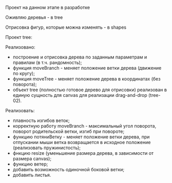 Проект на данном этапе в разработке

Оживляю деревья - в tree

Отрисовка фигур, которые можна изменять - в shapes

Проект tree:

Реализовано:
- построение и отрисовка дерева по заданным параметрам и правилам (в т.ч. рандомность);
- функция moveBranch - меняет положение ветки дерева (движение по кругу);
- функция moveTree - меняет положение дерева в координатах (без поворота);
- объект tree (полностью готовое дерево для отрисовки) реализован в единую сущность для canvas для реализации drag-and-drop (tree-02).

Реализовать:
- плавность изгибов веток;
- корректную работу moveBranch - максимальный угол поворота, поворот родительской ветки, изгиб при повороте;
- функцию потяниВетку - меняет положение ветки дерева, при отпускании мыши ветка возвращается в исходное положение (реализовать пружинистость);
- фнкцию resize (уменьшение размера дерева, в зависимости от размера canvas);
- функцию ветер;
- добавить возможность одиночной боковой ветки;
- добавить листья.

